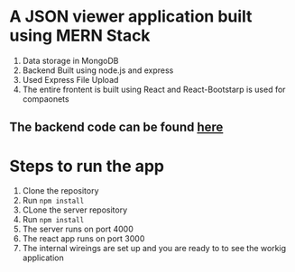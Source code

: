 # A JSON viewer application built using MERN Stack
1. Data storage in MongoDB 
2. Backend Built using node.js and express
3. Used Express File Upload
4. The entire frontent is built using React and React-Bootstarp is used for compaonets 


## The backend code can be found [here](https://github.com/arpit1991dubey/FinancePeerServer)

# Steps to run the app
1. Clone the repository
2. Run `npm install`
3. CLone the server repository
4. Run `npm install`
5. The server runs on port 4000
6. The react app runs on port 3000
7. The internal wireings are set up and you are ready to to see the workig application


